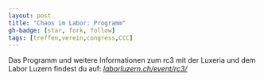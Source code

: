 ```yaml
---
layout: post
title: "Chaos im Labor: Programm"
gh-badge: [star, fork, follow]
tags: [treffen,verein,congress,CCC]
---
```


Das Programm und weitere Informationen zum rc3 mit der Luxeria und dem Labor Luzern findest du auf: *[laborluzern.ch/event/rc3/](https://laborluzern.ch/event/rc3/)*
